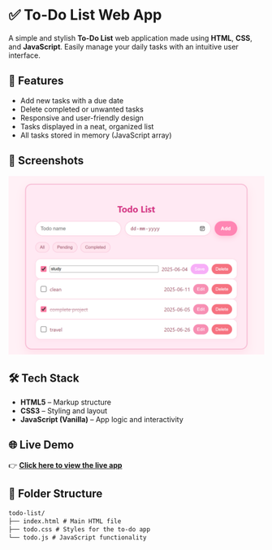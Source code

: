 # ✅ To-Do List Web App

A simple and stylish **To-Do List** web application made using **HTML**, **CSS**, and **JavaScript**. Easily manage your daily tasks with an intuitive user interface.

## 🌟 Features

- Add new tasks with a due date
- Delete completed or unwanted tasks
- Responsive and user-friendly design
- Tasks displayed in a neat, organized list
- All tasks stored in memory (JavaScript array)

## 📸 Screenshots

![Screenshot](images/todo-screenshot.png.png)

## 🛠️ Tech Stack

- **HTML5** – Markup structure
- **CSS3** – Styling and layout
- **JavaScript (Vanilla)** – App logic and interactivity


## 🌐 Live Demo

👉 **[Click here to view the live app](https://shagunn29.github.io/todo-list/)**


## 📁 Folder Structure

```
todo-list/
├── index.html # Main HTML file
├── todo.css # Styles for the to-do app
└── todo.js # JavaScript functionality
```


